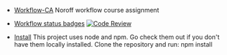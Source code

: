 - [Workflow-CA](#workflow-ca)
Noroff workflow course assignment

- [Workflow status badges](#workflow-status-badges)
[![Code Review](https://github.com/tnjensen/workflow-CA/actions/workflows/gpt.yml/badge.svg?branch=workflow)](https://github.com/tnjensen/workflow-CA/actions/workflows/gpt.yml)

- [Install](#install)
This project uses node and npm. Go check them out if you don't have them locally installed.
Clone the repository and run:
npm install









